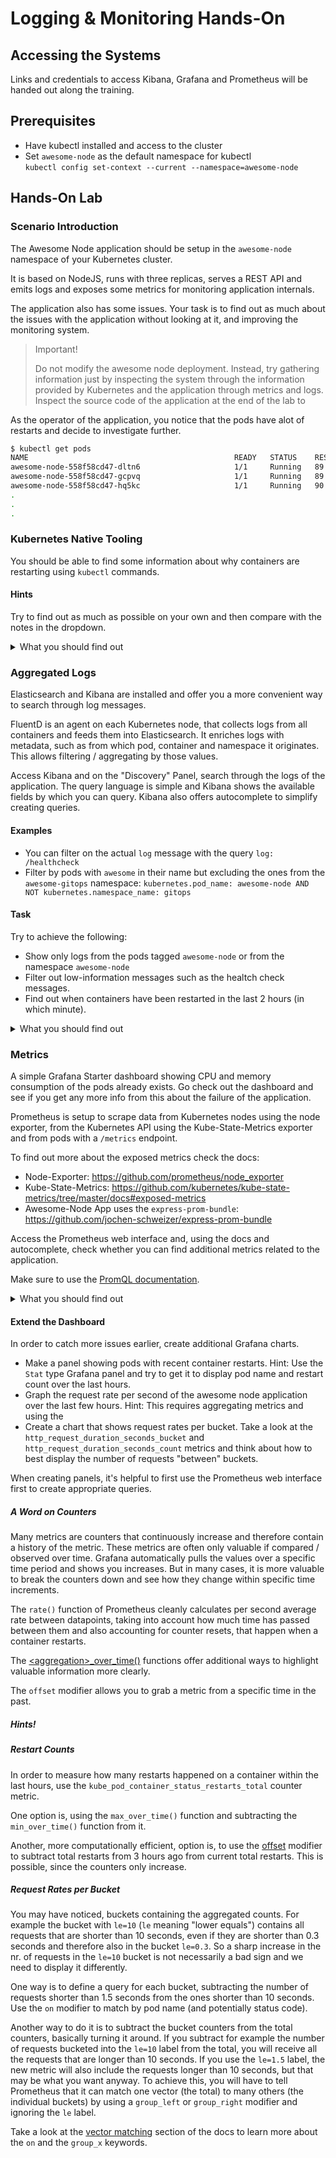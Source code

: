 # Logging & Monitoring Hands-On

## Accessing the Systems

Links and credentials to access Kibana, Grafana and Prometheus will be handed out along the training.

## Prerequisites

- Have kubectl installed and access to the cluster
- Set `awesome-node` as the default namespace for kubectl\
  `kubectl config set-context --current --namespace=awesome-node`

## Hands-On Lab

### Scenario Introduction

The Awesome Node application should be setup in the `awesome-node` namespace of your Kubernetes cluster.

It is based on NodeJS, runs with three replicas, serves a REST API and emits logs and exposes some metrics for monitoring application internals.

The application also has some issues. Your task is to find out as much about the issues with the application without looking at it, and improving the monitoring system.

> Important!
>
> Do not modify the awesome node deployment. Instead, try gathering information just by inspecting the system through the information provided by Kubernetes and the application through metrics and logs. Inspect the source code of the application at the end of the lab to

As the operator of the application, you notice that the pods have alot of restarts and decide to investigate further.

```bash
$ kubectl get pods
NAME                                              READY   STATUS    RESTARTS   AGE
awesome-node-558f58cd47-dltn6                     1/1     Running   89         2d21h
awesome-node-558f58cd47-gcpvq                     1/1     Running   89         2d21h
awesome-node-558f58cd47-hq5kc                     1/1     Running   90         2d21h
.
.
.
```

### Kubernetes Native Tooling

You should be able to find some information about why containers are restarting using `kubectl` commands.

#### Hints

Try to find out as much as possible on your own and then compare with the notes in the dropdown.

<details>
  <summary>What you should find out</summary>
  
  ##### Probes failing
  Running `kubectl describe pod { pod_name }` should display in the events, that readiness and liveness probes failed. Liveness probe failure prompts Kubernetes to restart pods.

You'll also see that in this case the probe failed usually with a client timeout or connection reset by peer potentially giving you hints about the state of the TCP socket.

Describe also shows how the probes are defined. You'll see both probes accessing the same HTTP endpoint.

##### OOMKilled

When you use `kubectl describe`, the container section of the pod also shows a `State` and a `Last State` section. The last state section should tell you when the last restart happened and that the reason was `OOMKilled` (out of memory killed).

##### Events

If you check events using `kubectl get events` you will get the same info about probes failing as with the `kubectl describe` command.

##### Kubectl Logs

The `kubectl logs { pod_name }` command can often give you valuable insight when issues are caused by internal problems of the application. In this case you'll mostly find log lines from the health check endpoint. The output is also hard to scan for valuable information.

##### What's Missing?

We can not find any stack trace or other exception message in the logs. This is also due to the fact that the operating system immediately kills an application when it allocates too much memory (or tries to), and does not tell it that it's too much or that it's about to be killed.

We also just got information about the most recent restart of each pod and may assume the other restarts happened for the same reason, but cannot be certain.

</details>

### Aggregated Logs

Elasticsearch and Kibana are installed and offer you a more convenient way to search through log messages.

FluentD is an agent on each Kubernetes node, that collects logs from all containers and feeds them into Elasticsearch. It enriches logs with metadata, such as from which pod, container and namespace it originates. This allows filtering / aggregating by those values.

Access Kibana and on the "Discovery" Panel, search through the logs of the application.
The query language is simple and Kibana shows the available fields by which you can query.
Kibana also offers autocomplete to simplify creating queries.

#### Examples

- You can filter on the actual `log` message with the query `log: /healthcheck`
- Filter by pods with `awesome` in their name but excluding the ones from the `awesome-gitops` namespace: `kubernetes.pod_name: awesome-node AND NOT kubernetes.namespace_name: gitops`

#### Task

Try to achieve the following:

- Show only logs from the pods tagged `awesome-node` or from the namespace `awesome-node`
- Filter out low-information messages such as the healtch check messages.
- Find out when containers have been restarted in the last 2 hours (in which minute).

<details>
  <summary>What you should find out</summary>
  
  In Kibana, there's only hints to restarts from the server startup message `Example app listening on port 8080`. This gives us an indication about when restarts happened over an arbitrary time-point.
  An observer might notice, that in some cases the last message logged was of type `preHealthCheckWithAllocation` which is usually followed by a `postHealthCheckWithAllocation` log message, indicating where the issue may be in the code.

If you filter out those health check log messages, you should find the more relevant messages much more easily.

</details>

### Metrics

A simple Grafana Starter dashboard showing CPU and memory consumption of the pods already exists.
Go check out the dashboard and see if you get any more info from this about the failure of the application.

Prometheus is setup to scrape data from Kubernetes nodes using the node exporter, from the Kubernetes API using the Kube-State-Metrics exporter and from pods with a `/metrics` endpoint.

To find out more about the exposed metrics check the docs:

- Node-Exporter: https://github.com/prometheus/node_exporter
- Kube-State-Metrics: https://github.com/kubernetes/kube-state-metrics/tree/master/docs#exposed-metrics
- Awesome-Node App uses the `express-prom-bundle`: https://github.com/jochen-schweizer/express-prom-bundle

Access the Prometheus web interface and, using the docs and autocomplete, check whether you can find additional metrics related to the application.

Make sure to use the [PromQL documentation](https://prometheus.io/docs/prometheus/latest/querying/basics/).

<details>
  <summary>What you should find out</summary>
  
  The sawtooth-shaped curve on the memory chart should indicate rather clearly, that there's a memory leak in the application, with memory constantly rising until the process is killed and restarted.

Using Prometheus, you may find the `kube_pod_container_status_restarts_total` metric, which tells you about restarts.
Using `kube_pod_container_status_restarts_total{namespace="awesome-node"}` you may restrict to showing only restarts from the `awesome-node` namespace.

</details>

#### Extend the Dashboard

In order to catch more issues earlier, create additional Grafana charts.

- Make a panel showing pods with recent container restarts. Hint: Use the `Stat` type Grafana panel and try to get it to display pod name and restart count over the last hours.
- Graph the request rate per second of the awesome node application over the last few hours. Hint: This requires aggregating metrics and using the
- Create a chart that shows request rates per bucket. Take a look at the `http_request_duration_seconds_bucket` and `http_request_duration_seconds_count` metrics and think about how to best display the number of requests "between" buckets.

When creating panels, it's helpful to first use the Prometheus web interface first to create appropriate queries.

##### A Word on Counters

Many metrics are counters that continuously increase and therefore contain a history of the metric. These metrics are often only valuable if compared / observed over time. Grafana automatically pulls the values over a specific time period and shows you increases. But in many cases, it is more valuable to break the counters down and see how they change within specific time increments.

The `rate()` function of Prometheus cleanly calculates per second average rate between datapoints, taking into account how much time has passed between them and also accounting for counter resets, that happen when a container restarts.

The [\<aggregation\>\_over_time()](https://prometheus.io/docs/prometheus/latest/querying/functions/#aggregation_over_time) functions offer additional ways to highlight valuable information more clearly.

The `offset` modifier allows you to grab a metric from a specific time in the past.

##### Hints!

##### Restart Counts

In order to measure how many restarts happened on a container within the last hours, use the `kube_pod_container_status_restarts_total` counter metric.

One option is, using the `max_over_time()` function and subtracting the `min_over_time()` function from it.

Another, more computationally efficient, option is, to use the [offset](https://prometheus.io/docs/prometheus/latest/querying/basics/#offset-modifier) modifier to subtract total restarts from 3 hours ago from current total restarts.
This is possible, since the counters only increase.

##### Request Rates per Bucket

You may have noticed, buckets containing the aggregated counts. For example the bucket with `le=10` (`le` meaning "lower equals") contains all requests that are shorter than 10 seconds, even if they are shorter than 0.3 seconds and therefore also in the bucket `le=0.3`. So a sharp increase in the nr. of requests in the `le=10` bucket is not necessarily a bad sign and we need to display it differently.

One way is to define a query for each bucket, subtracting the number of requests shorter than 1.5 seconds from the ones shorter than 10 seconds.
Use the `on` modifier to match by pod name (and potentially status code).

Another way to do it is to subtract the bucket counters from the total counters, basically turning it around. If you subtract for example the number of requests bucketed into the `le=10` label from the total, you will receive all the requests that are longer than 10 seconds. If you use the `le=1.5` label, the new metric will also include the requests longer than 10 seconds, but that may be what you want anyway.
To achieve this, you will have to tell Prometheus that it can match one vector (the total) to many others (the individual buckets) by using a `group_left` or `group_right` modifier and ignoring the `le` label.

Take a look at the [vector matching](https://prometheus.io/docs/prometheus/latest/querying/operators/#vector-matching) section of the docs to learn more about the `on` and the `group_x` keywords.
